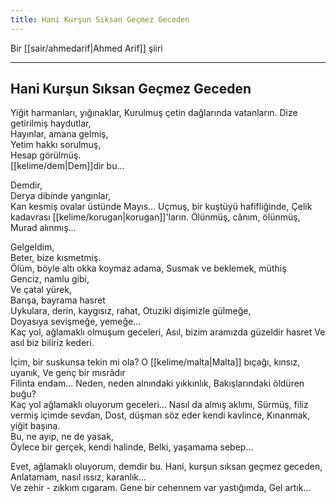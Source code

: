 ```yaml
---
title: Hani Kurşun Sıksan Geçmez Geceden
---
```


Bir [[sair/ahmedarif|Ahmed Arif]] şiiri

---

## Hani Kurşun Sıksan Geçmez Geceden
Yiğit harmanları, yığınaklar, 
Kurulmuş çetin dağlarında vatanların. 
Dize getirilmiş haydutlar,  
Hayınlar, amana gelmiş,  
Yetim hakkı sorulmuş,  
Hesap görülmüş.  
[[kelime/dem|Dem]]dir bu...

Demdir,  
Derya dibinde yangınlar,  
Kan kesmiş ovalar üstünde Mayıs... 
Uçmuş, bir kuştüyü hafifliğinde, 
Çelik kadavrası [[kelime/korugan|korugan]]'ların. 
Ölünmüş, cânım, ölünmüş,  
Murad alınmış...

Gelgeldim,  
Beter, bize kısmetmiş.  
Ölüm, böyle altı okka koymaz adama, 
Susmak ve beklemek, müthiş  
Genciz, namlu gibi,  
Ve çatal yürek,  
Barışa, bayrama hasret  
Uykulara, derin, kaygısız, rahat, 
Otuziki dişimizle gülmeğe,  
Doyasıya sevişmeğe, yemeğe...  
Kaç yol, ağlamaklı olmuşum geceleri,
Asıl, bizim aramızda güzeldir hasret 
Ve asıl biz biliriz kederi.

İçim, bir suskunsa tekin mi ola? 
O [[kelime/malta|Malta]] bıçağı, kınsız, uyanık, 
Ve genç bir mısrâdır  
Filinta endam...
Neden, neden alnındaki yıkkınlık, 
Bakışlarındaki öldüren buğu?  
Kaç yol ağlamaklı oluyorum geceleri... 
Nasıl da almış aklımı,
Sürmüş, filiz vermiş içimde sevdan, 
Dost, düşman söz eder kendi kavlince, 
Kınanmak, yiğit başına.  
Bu, ne ayıp, ne de yasak,  
Öylece bir gerçek, kendi halinde, 
Belki, yaşamama sebep...

Evet, ağlamaklı oluyorum, demdir bu. 
Hani, kurşun sıksan geçmez geceden, 
Anlatamam, nasıl ıssız, karanlık...  
Ve zehir - zıkkım cıgaram.
Gene bir cehennem var yastığımda, 
Gel artık...